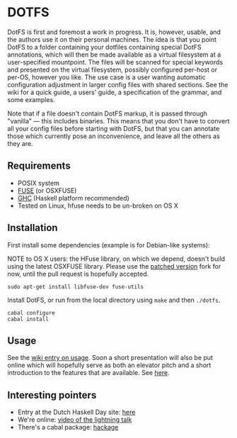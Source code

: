 DOTFS
=====

DotFS is first and foremost a work in progress. It is, however, usable, and the authors use it on
their personal machines. The idea is that you
point DotFS to a folder containing your dotfiles containing special
DotFS annotations, which will then be made available as a virtual filesystem at a
user-specified mountpoint. The files will be scanned for special keywords and
presented on the virtual filesystem, possibly configured per-host or per-OS, however you like.
The use case is a user wanting automatic configuration adjustment in larger
config files with shared sections. See the wiki for a quick guide, a users' guide,
a specification of the grammar, and some examples.

Note that if a file doesn't contain DotFS markup, it is passed through "vanilla" — this includes binaries. This means that
you don't have to convert all your config files before starting with DotFS, but that you can annotate those which 
currently pose an inconvenience, and leave all the others as they are.


Requirements
------------
* POSIX system
* [FUSE](http://fuse.sourceforge.net/) (or OSXFUSE)
* [GHC](http://hackage.haskell.org/platform/) (Haskell platform recommended)
* Tested on Linux, hfuse needs to be un-broken on OS X

Installation
------------
First install some dependencies (example is for Debian-like systems):

NOTE to OS X users: the HFuse library, on which we depend, doesn't build using the latest OSXFUSE library. Please use the [patched version](https://github.com/toothbrush/hfuse/tree/osxfuse-update) fork for now, until the pull request is hopefully accepted.

```
sudo apt-get install libfuse-dev fuse-utils
```

Install DotFS, or run from the local directory using `make` and then `./dotfs`.

```
cabal configure
cabal install
```

Usage
-----
See the [wiki entry on usage](https://github.com/toothbrush/dotfs/wiki/DotFS-Usage). Soon a short presentation will
also be put online which will hopefully serve as both an elevator pitch and a short introduction to the features that
are available. See [here](http://prezi.com/-acujvowpciq/dotfs/?auth_key=b5c3c371bc5e251ab6e1b3a1a705c4443bd434d9).

Interesting pointers
--------------------

* Entry at the Dutch Haskell Day site: [here](http://www.haskell.org/haskellwiki/DHD_UHac/DHD_Program#dotfs)
* We're online: [video of the lightning talk](https://vimeo.com/42304273)
* There's a cabal package: [hackage](http://hackage.haskell.org/package/dotfs)

